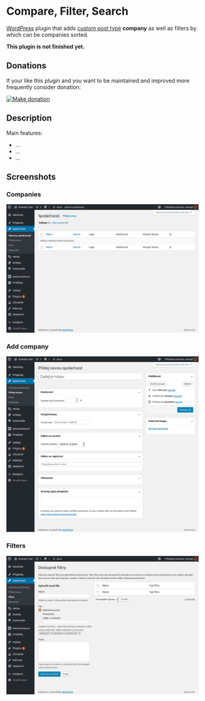 # Compare, Filter, Search

[WordPress][1] plugin that adds [custom post type][2] __company__ as well as filters by which can be companies sorted.

__This plugin is not finished yet.__

## Donations

If your like this plugin and you want to be maintained and improved more frequently consider donation:

[![Make donation](https://www.paypalobjects.com/webstatic/paypalme/images/pp_logo_small.png "PayPal.Me, your link to getting paid")][3]

## Description

Main features:

* ...
* ...
* ...

## Screenshots

### Companies

![Administration > Companies](screenshot-1.png)

### Add company

![Administration > Add company](screenshot-2.png)

### Filters

![Administration > Filters](screenshot-3.png)

[1]:https://wordpress.org/
[2]:https://codex.wordpress.org/Post_Types#Custom_Post_Types
[3]:https://www.paypal.me/ondrejd
